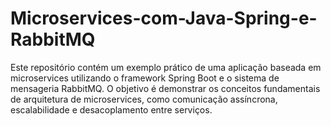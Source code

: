 # Microservices-com-Java-Spring-e-RabbitMQ
Este repositório contém um exemplo prático de uma aplicação baseada em microservices utilizando o framework Spring Boot e o sistema de mensageria RabbitMQ. O objetivo é demonstrar os conceitos fundamentais de arquitetura de microservices, como comunicação assíncrona, escalabilidade e desacoplamento entre serviços.
